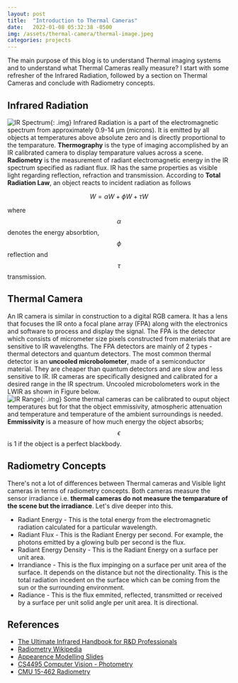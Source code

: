 ```yaml
---
layout: post
title:  "Introduction to Thermal Cameras"
date:   2022-01-08 05:32:38 -0500
img: /assets/thermal-camera/thermal-image.jpeg
categories: projects
---
```

The main purpose of this blog is to understand Thermal imaging systems and to understand what Thermal Cameras really measure? I start with some refresher of the Infrared Radiation, followed by a section on Thermal Cameras and conclude with Radiometry concepts.
## Infrared Radiation
![IR Spectrum](/assets/thermal-camera/IR%20Spectrum.jpeg){: .img}
Infrared Radiation is a part of the electromagnetic spectrum from approximately 0.9-14 µm (microns). It is emitted by all objects at temperatures above absolute zero and is directly proportional to the temparature. **Thermography** is the type of imaging accomplished by an IR calibrated camera to display temparature values across a scene. **Radiometry** is the measurement of radiant electromagnetic energy in the IR spectrum specified as radiant flux. IR has the same properties as visible light regarding reflection, refraction and transmission. According to **Total Radiation Law**, an object reacts to incident radiation as follows  

$$
    W = \alpha W + \phi W + \tau W
$$

where $$\alpha$$ denotes the energy absorbtion, $$\phi$$ reflection and $$\tau$$ transmission.

## Thermal Camera
An IR camera is similar in construction to a digital RGB camera. It has a lens that focuses the IR onto a focal plane array (FPA) along with the electronics and software to process and display the signal. The FPA is the detector which consists of micrometer size pixels constructed from materials that are sensitive to IR wavelengths. The FPA detectors are mainly of 2 types - thermal detectors and quantum detectors. The most common thermal detector is an **uncooled microbolometer**, made of a semiconductor material. They are cheaper than quantum detectors and are slow and less sensitive to IR. IR cameras are specifically designed and calibrated for a desired range in the IR spectrum. Uncooled microbolometers work in the LWIR as shown in Figure below.  
![IR Range](/assets/thermal-camera/IR%20range.png){: .img}
Some thermal cameras can be calibrated to ouput object temperatures but for that the object emmissivity, atmospheric attenuation and temperature and temperature of the ambient surroundings is needed. **Emmissivity** is a measure of how much energy the object absorbs; $$\epsilon$$ is 1 if the object is a perfect blackbody.

## Radiometry Concepts
There's not a lot of differences between Thermal cameras and Visible light cameras in terms of radiometry concepts. Both cameras measure the sensor irradiance i.e. **thermal cameras do not measure the temparature of the scene but the irradiance**. Let's dive deeper into this.  

* Radiant Energy - This is the total energy from the electromagnetic radiation calculated for a particular wavelength. 
* Radiant Flux -  This is the Radiant Energy per second. For example, the photons emitted by a glowing bulb per second is the flux.
* Radiant Energy Density - This is the Radiant Energy on a surface per unit area. 
* Irrandiance - This is the flux impinging on a surface per unit area of the surface. It depends on the distance but not the directionality. This is the total radiation incedent on the surface which can be coming from the sun or the surrounding environment. 
* Radiance - This is the flux emmited, reflected, transmitted or received by a surface per unit solid angle per unit area. It is directional.

## References
* [The Ultimate Infrared Handbook for R&D Professionals](https://www.flirmedia.com/MMC/THG/Brochures/T559243/T559243_EN.pdf)
* [Radiometry Wikipedia](https://en.wikipedia.org/wiki/Radiometry)
* [Appearence Modelling Slides](http://www.cs.cmu.edu/afs/cs/academic/class/16823-s16/)
* [CS4495 Computer Vision - Photometry](https://faculty.cc.gatech.edu/~afb/classes/CS4495-Fall2014/slides/CS4495-Photometry.pdf)
* [CMU 15-462 Radiometry](https://www.youtube.com/watch?v=5lGYm8L_rfo&t=97)